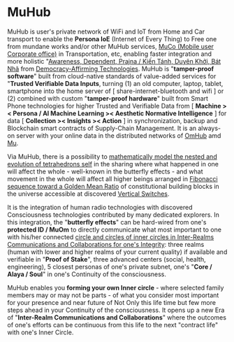 # MuHub

MuHub is user's private network of WiFi and IoT from Home and Car transport to enable the <b>Persona IoE</b> (Internet of Every Thing) to Free one from mundane works and/or other MuHub services, <a href="https://github.com/khaiphong/muco/" target="_blank">MuCo (Mobile user Corporate office)</a> in Transportation, etc, enabling faster integration and more holistic "<a href="https://blog.khaiphong.io/2021/09/awareness.html#Section_1" target="_blank">Awareness, Dependent, Prajna / Kiến Tánh, Duyên Khởi, Bát Nhã</a> from <a href="https://www.state.gov/schedule-the-summit-for-democracy/" target="_blank">Democracy-Affirming Technologies</a>. MuHub is "<b>tamper-proof software</b>" built from cloud-native standards of value-added services for "<b>Trusted Verifiable Data Inputs</b>, turning (1) an old computer, laptop, tablet, smartphone into the home server of [ share-internet-bluetooth and wifi ] or (2) combined with custom "<b>tamper-proof hardware</b>" built from Smart Phone technologies for higher Trusted and Verifiable Data from [ <b>Machine &gt;&lt; Persona / AI Machine Learning &gt;&lt; Aesthetic Normative Intelligence</b> ] for data [ <b>Collection &gt;&lt; Insights  &gt;&lt; Action</b> ] in synchronization, backup and Blockchain smart contracts of Supply-Chain Management. It is an always-on server with your online data in the distributed networks of <a href="https://github.com/khaiphong/omhub/" target="_blank">OmHub</a> amd <a href="https://github.com/khaiphong/mu/" target="_blank">Mu</a>. 

Via MuHub, there is a possibility to <a href="https://www.youtube.com/watch?v=w0ztlIAYTCU" target="_blank">mathematically model the nested and evolution of tetrahedrons self</a> in the sharing where what happened in one will affect the whole - well-known in the butterfly effects - and what movement in the whole will affect all higher beings arranged in <a href="https://blog.khaiphong.io/2021/09/a-light-out-of-darkness.html#Section_2.1" target="_blank">Fibonacci sequence toward a Golden Mean Ratio</a> of constitutional building blocks in the universe accessible at discovered <a href="https://blog.khaiphong.io/2021/09/a-light-out-of-darkness.html#Section_2" target="_blank">Vertical Switches</a>.

It is the integration of human radio technologies with discovered Consciousness technologies contributed by many dedicated explorers. In this integration, the "<b>butterfly effects</b>" can be hard-wired from one's <b>protected ID / MuOm</b> to directly communicate what most important to one with his/her connected <a href="https://blog.khaiphong.io/2021/09/list-of-figures-and-tables.html#Figure_11" target="_blank">circle and circles of inner circles in Inter-Realms Communications and Collaborations for one's Integrity</a>: three realms (human with lower and higher realms of your current quality) if available and verifiable in "<b>Proof of Stake</b>", three advanced centers (social, health, engineering), 5 closest personas of one's private subnet, one's "<b>Core / Alaya / Soul</b>" in one's Continuity of the consciousness.

MuHub enables you <b>forming your own Inner circle</b> - where selected family members may or may not be parts - of what you consider most important for your presence and near future of Not Only this life time but few more steps ahead in your Continuity of the consciousness. It opens up a new Era of "<b>Inter-Realm Communications and Collaborations</b>" where the outcomes of one's efforts can be continuous from this life to the next "contract life" with one's Inner Circle.

